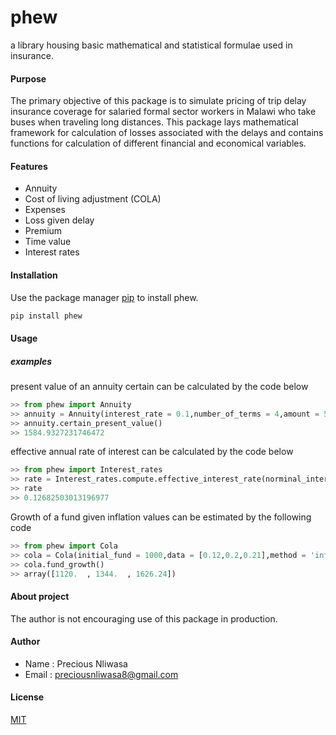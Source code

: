 # phew

a library housing basic mathematical and statistical formulae used in insurance.

#### Purpose

The primary objective of this package is to simulate pricing of trip delay insurance 
coverage for salaried formal sector workers in Malawi who take buses when traveling 
long distances. This package lays mathematical framework for calculation of losses 
associated with the delays and contains functions for calculation of different financial 
and economical variables.

#### Features

+ Annuity
+ Cost of living adjustment (COLA)
+ Expenses
+ Loss given delay
+ Premium
+ Time value
+ Interest rates

#### Installation

Use the package manager [pip](https://pip.pypa.io/en/stable/) to install phew.

```bash
pip install phew
```

#### Usage

##### examples

present value of an annuity certain can be calculated by the code below

```python
>> from phew import Annuity
>> annuity = Annuity(interest_rate = 0.1,number_of_terms = 4,amount = 500)
>> annuity.certain_present_value()
>> 1584.9327231746472
```

effective annual rate of interest can be calculated by the code below

```python
>> from phew import Interest_rates
>> rate = Interest_rates.compute.effective_interest_rate(norminal_interest_rate = 0.12,number_of_compounding_periods = 12)
>> rate
>> 0.12682503013196977
```
Growth of a fund given inflation values can be estimated by the following code

```python
>> from phew import Cola
>> cola = Cola(initial_fund = 1000,data = [0.12,0.2,0.21],method = 'inflation')
>> cola.fund_growth()
>> array([1120.  , 1344.  , 1626.24])
```
#### About project

The author is not encouraging use of this package in production. 

#### Author
+ Name : Precious Nliwasa
+ Email : preciousnliwasa8@gmail.com

#### License

[MIT](https://choosealicense.com/licenses/mit/)
